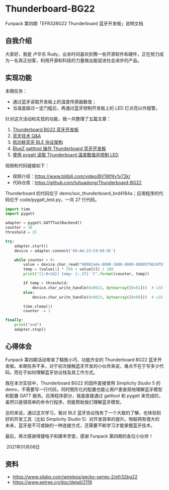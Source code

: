 # Thunderboard-BG22
Funpack 第四期「EFR32BG22 Thunderboard 蓝牙开发板」说明文档



## 自我介绍

大家好，我是 卢华东 Rudy，业余时间喜欢折腾一些开源软件和硬件，正在努力成为一名真正创客，利用开源和科技的力量做出能促进社会进步的产品。



## 实现功能

本期任务：

- 通过蓝牙读取开发板上的温度传感器数值；
- 当温度超过一定门槛后，再通过蓝牙控制开发板上的 LED 灯点亮以作报警。



针对这次活动和实现的功能，我一共整理了五篇文章：

1. [Thunderboard BG22 蓝牙开发板](https://luhuadong.blog.csdn.net/article/details/112304058)
2. [蓝牙技术 Q&A](https://luhuadong.blog.csdn.net/article/details/112306398)
3. [低功耗蓝牙 BLE 协议架构](https://luhuadong.blog.csdn.net/article/details/112306742)
4. [BlueZ gatttool 操作 Thunderboard 蓝牙开发板](https://luhuadong.blog.csdn.net/article/details/112307074)
5. [使用 pygatt 读取 Thunderboard 温度数值并控制 LED](https://luhuadong.blog.csdn.net/article/details/112307393)

视频和代码链接如下：

- 视频介绍：<https://www.bilibili.com/video/BV1Wf4y1y72k/> 
- 代码仓库：<https://github.com/luhuadong/Thunderboard-BG22>

Thunderboard 的代码位于 demo/soc_thunderboard_brd4184a；应用程序的代码位于 code/pygatt_test.py，一共 27 行代码。

```python
import time
import pygatt

adapter = pygatt.GATTToolBackend()
counter = 30
threshold = 25

try:
    adapter.start()
    device = adapter.connect('60:A4:23:C9:69:9C')

    while counter > 0:
        value = device.char_read("00002a6e-0000-1000-8000-00805f9b34fb")
        temp = (value[1] * 256 + value[0]) / 100
        print("[{:0>2d}] temp: {:.2f} 'C".format(counter, temp))

        if temp > threshold:
            device.char_write_handle(0x0022, bytearray([0x01]))  # LED on
        else:
            device.char_write_handle(0x0022, bytearray([0x00]))  # LED off

        time.sleep(1)
        counter -= 1

finally:
    print("end")
    adapter.stop()
```



## 心得体会

Funpack 第四期活动带来了精致小巧、功能齐全的 Thunderboard BG22 蓝牙开发板。本期任务不多，对于初次接触蓝牙开发的小伙伴来说，难点不在于写多少代码，而在于如何理解蓝牙协议栈及其工作方式。

我在本次实验中，Thunderboard BG22 的固件直接使用 Simplicity Studio 5 的 demo，不需要写一行代码，同时图形化的配置也能让用户更直观地理解蓝牙模型和配置 GATT 服务。应用程序部分，我是直接通过 gatttool 和 pygatt 来完成的，虽然只是很简单的命令行程序，但能帮助我们理解蓝牙模型。

总的来说，通过这次学习，我对 BLE 蓝牙协议栈有了一个大致的了解，也体验到好的开发工具（比如 Simplicity Studio 5）对开发效率的提升。物联网有很大的未来，蓝牙是不可或缺的一种连接方式，还需要不断学习才能掌握蓝牙技术。

最后，再次感谢得捷电子和硬禾学堂，感谢 Funpack 第四期的各位小伙伴！



​                                                                                                                        2021年01月08日





## 资料

- <https://www.silabs.com/wireless/gecko-series-2/efr32bg22>
- <https://www.eetree.cn/doc/detail/2119>